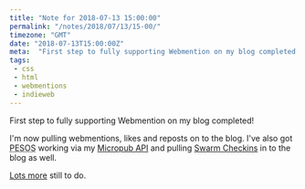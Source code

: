 ```yaml
---
title: "Note for 2018-07-13 15:00:00"
permalink: "/notes/2018/07/13/15-00/"
timezone: "GMT"
date: "2018-07-13T15:00:00Z"
meta:  "First step to fully supporting Webmention on my blog completed!"
tags:
 - css
 - html
 - webmentions
 - indieweb
---
```


First step to fully supporting Webmention on my blog completed!

I'm now pulling webmentions, likes and reposts on to the blog. I've also got <abbr title="Post Everywhere Syndicate Own Site">PESOS</abbr> working via my <a href="https://github.com/vipickering/micropub-API" rel="me external">Micropub API</a> and pulling <a href="https://www.swarmapp.com/" rel="external">Swarm Checkins</a> in to the blog as well.

<a href="https://github.com/vipickering/vincentp/issues" rel="external">Lots more</a> still  to do.
